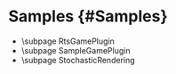 Samples {#Samples}
===============

* \subpage RtsGamePlugin
* \subpage SampleGamePlugin
* \subpage StochasticRendering
